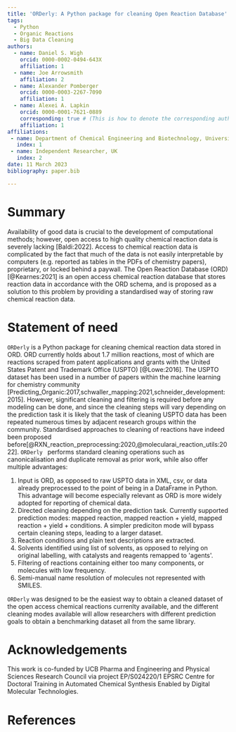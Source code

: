 ```yaml
---
title: 'ORDerly: A Python package for cleaning Open Reaction Database'
tags:
  - Python
  - Organic Reactions
  - Big Data Cleaning
authors:
  - name: Daniel S. Wigh
    orcid: 0000-0002-0494-643X
    affiliation: 1
  - name: Joe Arrowsmith
    affiliation: 2
  - name: Alexander Pomberger
    orcid: 0000-0003-2267-7090
    affiliation: 1
  - name: Alexei A. Lapkin
    orcid: 0000-0001-7621-0889
    corresponding: true # (This is how to denote the corresponding author)
    affiliation: 1
affiliations:
 - name: Department of Chemical Engineering and Biotechnology, University of Cambridge, Cambridge, UK
   index: 1
 - name: Independent Researcher, UK
   index: 2
date: 11 March 2023
bibliography: paper.bib

---
```


# Summary

Availability of good data is crucial to the development of computational methods; however, open access to high quality chemical reaction data is severely lacking [Baldi:2022]. Access to chemical reaction data is complicated by the fact that much of the data is not easily interpretable by computers (e.g. reported as tables in the PDFs of chemistry papers), proprietary, or locked behind a paywall. The Open Reaction Database (ORD) [@Kearnes:2021] is an open access chemical reaction database that stores reaction data in accordance with the ORD schema, and is proposed as a solution to this problem by providing a standardised way of storing raw chemical reaction data. 

# Statement of need

`ORDerly` is a Python package for cleaning chemical reaction data stored in ORD. ORD currently holds about 1.7 million reactions, most of which are reactions scraped from patent applications and grants with the United States Patent and Trademark Office (USPTO) [@Lowe:2016]. The USPTO dataset has been used in a number of papers within the machine learning for chemistry community [Predicting_Organic:2017,schwaller_mapping:2021,schneider_development:2015]. However, significant cleaning and filtering is required before any modeling can be done, and since the cleaning steps will vary depending on the prediction task it is likely that the task of cleaning USPTO data has been repeated numerous times by adjacent research groups within the community. Standardised approaches to cleaning of reactions have indeed been proposed before[@RXN_reaction_preprocessing:2020,@molecularai_reaction_utils:2022]. `ORDerly ` performs standard cleaning operations such as canonicalisation and duplicate removal as prior work, while also offer multiple advantages:
 1. Input is ORD, as opposed to raw USPTO data in XML, csv, or data already preprocessed to the point of being in a DataFrame in Python. This advantage will become especially relevant as ORD is more widely adopted for reporting of chemical data.
 2. Directed cleaning depending on the prediction task. Currently supported prediction modes: mapped reaction, mapped reaction + yield, mapped reaction + yield + conditions. A simpler prediciton mode will bypass certain cleaning steps, leading to a larger dataset.
 3. Reaction conditions and plain text descriptions are extracted. 
 4. Solvents identified using list of solvents, as opposed to relying on original labelling, with catalysts and reagents remapped to 'agents'.
 5. Filtering of reactions containing either too many components, or molecules with low frequency.
 6. Semi-manual name resolution of molecules not represented with SMILES.

`ORDerly` was designed to be the easiest way to obtain a cleaned dataset of the open access chemical reactions currenlty available, and the different cleaning modes available will allow researchers with different prediction goals to obtain a benchmarking dataset all from the same library.


# Acknowledgements

This work is co-funded by UCB Pharma and Engineering and Physical Sciences Research Council via project EP/S024220/1 EPSRC Centre for Doctoral Training in Automated Chemical Synthesis Enabled by Digital Molecular Technologies.

# References